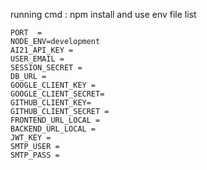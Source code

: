 running cmd : 
npm install 
and use env file list 


    PORT  = 
    NODE_ENV=development
    AI21_API_KEY = 
    USER_EMAIL = 
    SESSION_SECRET = 
    DB_URL = 
    GOOGLE_CLIENT_KEY = 
    GOOGLE_CLIENT_SECRET= 
    GITHUB_CLIENT_KEY= 
    GITHUB_CLIENT_SECRET = 
    FRONTEND_URL_LOCAL = 
    BACKEND_URL_LOCAL =  
    JWT_KEY = 
    SMTP_USER =
    SMTP_PASS = 